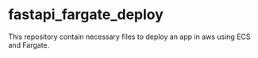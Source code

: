 # fastapi_fargate_deploy
This repository contain necessary files to deploy an app in aws using ECS and Fargate. 
